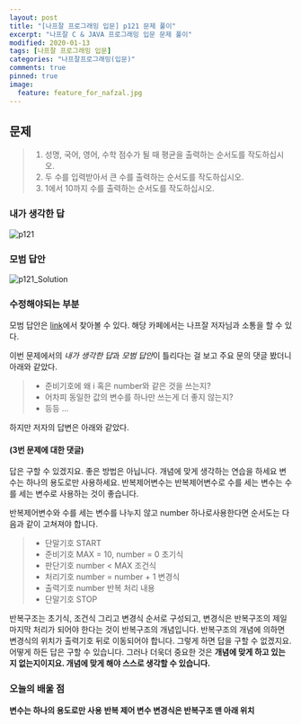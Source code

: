 ```yaml
---
layout: post
title: "[나프잘 프로그래밍 입문] p121 문제 풀이"
excerpt: "나프잘 C & JAVA 프로그래밍 입문 문제 풀이"
modified: 2020-01-13
tags: [나프잘 프로그래밍 입문]
categories: "나프잘프로그래밍(입문)"
comments: true
pinned: true
image:
  feature: feature_for_nafzal.jpg
---
```


## 문제

> 1. 성명, 국어, 영어, 수학 점수가 될 때 평균을 출력하는 순서도를 작도하십시오.
> 2. 두 수를 입력받아서 큰 수를 출력하는 순서도를 작도하십시오.
> 3. 1에서 10까지 수를 출력하는 순서도를 작도하십시오.

### 내가 생각한 답

![p121](https://user-images.githubusercontent.com/25213941/72231158-27443180-35fd-11ea-947f-9969696ca500.jpg)


### 모범 답안

![p121_Solution](https://user-images.githubusercontent.com/25213941/72231165-2f9c6c80-35fd-11ea-85c5-41f685babfef.png)

### 수정해야되는 부분

모범 답안은 [link](https://cafe.naver.com/parkcom1990)에서 찾아볼 수 있다.
해당 카페에서는 나프잘 저자님과 소통을 할 수 있다.

이번 문제에서의 *내가 생각한 답*과 *모범 답안*이 틀리다는 걸 보고
주요 문의 댓글 봤더니 아래와 같았다.

> - 준비기호에 왜 i 혹은 number와 같은 것을 쓰는지?
> - 어차피 동일한 값의 변수를 하나만 쓰는게 더 좋지 않는지?
> - 등등 ...

하지만 저자의 답변은 아래와 같았다.

#### (3번 문제에 대한 댓글)

답은 구할 수 있겠지요. 좋은 방법은 아닙니다. 개념에 맞게 생각하는 연습을 하세요
변수는 하나의 용도로만 사용하세요. 반복제어변수는 반복제어변수로 수를 세는 변수는 수를 세는 변수로 사용하는 것이 좋습니다.

반복제어변수와 수를 세는 변수를 나누지 않고 number 하나로사용한다면 순서도는 다음과 같이 고쳐져야 합니다.

>- 단말기호 START
>- 준비기호 MAX = 10, number = 0 초기식
>- 판단기호 number < MAX 조건식
>- 처리기호 number = number + 1 변경식
>- 출력기호 number 반복 처리 내용
>- 단말기호 STOP

반복구조는 초기식, 조건식 그리고 변경식 순서로 구성되고, 변경식은 반복구조의 제일 마지막 처리가 되어야 한다는 것이 반복구조의 개념입니다.
반복구조의 개념에 의하면 변경식의 위치가 출력기호 뒤로 이동되어야 합니다. 그렇게 하면 답을 구할 수 없겠지요. 어떻게 하든 답은 구할 수 있습니다. 그러나 더욱더 중요한 것은 **개념에 맞게 하고 있는지 없는지이지요. 개념에 맞게 해야 스스로 생각할 수 있습니다.**

### 오늘의 배울 점
**변수는 하나의 용도로만 사용**
**반복 제어 변수 변경식은 반복구조 맨 아래 위치**